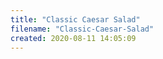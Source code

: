 ```yaml
---
title: "Classic Caesar Salad"
filename: "Classic-Caesar-Salad"
created: 2020-08-11 14:05:09
---
```

